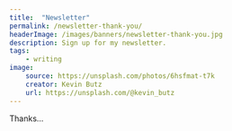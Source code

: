 ```yaml
---
title:  "Newsletter"
permalink: /newsletter-thank-you/
headerImage: /images/banners/newsletter-thank-you.jpg
description: Sign up for my newsletter.
tags:
    - writing
image:
    source: https://unsplash.com/photos/6hsfmat-t7k
    creator: Kevin Butz
    url: https://unsplash.com/@kevin_butz
---
```


Thanks...

